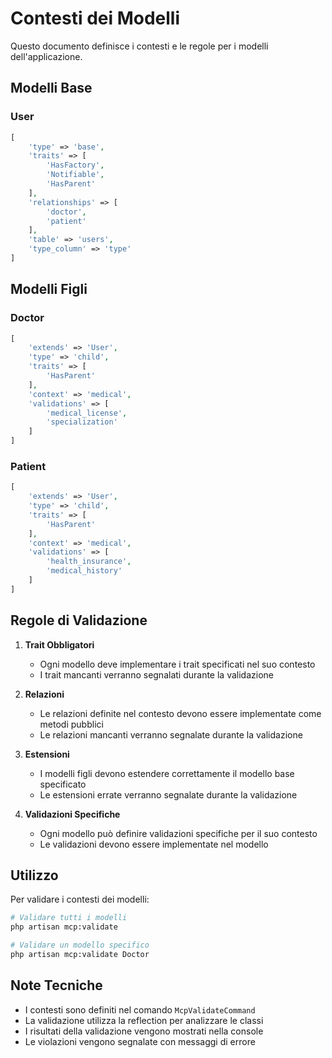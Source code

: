 # Contesti dei Modelli

Questo documento definisce i contesti e le regole per i modelli dell'applicazione.

## Modelli Base

### User
```php
[
    'type' => 'base',
    'traits' => [
        'HasFactory',
        'Notifiable',
        'HasParent'
    ],
    'relationships' => [
        'doctor',
        'patient'
    ],
    'table' => 'users',
    'type_column' => 'type'
]
```

## Modelli Figli

### Doctor
```php
[
    'extends' => 'User',
    'type' => 'child',
    'traits' => [
        'HasParent'
    ],
    'context' => 'medical',
    'validations' => [
        'medical_license',
        'specialization'
    ]
]
```

### Patient
```php
[
    'extends' => 'User',
    'type' => 'child',
    'traits' => [
        'HasParent'
    ],
    'context' => 'medical',
    'validations' => [
        'health_insurance',
        'medical_history'
    ]
]
```

## Regole di Validazione

1. **Trait Obbligatori**
   - Ogni modello deve implementare i trait specificati nel suo contesto
   - I trait mancanti verranno segnalati durante la validazione

2. **Relazioni**
   - Le relazioni definite nel contesto devono essere implementate come metodi pubblici
   - Le relazioni mancanti verranno segnalate durante la validazione

3. **Estensioni**
   - I modelli figli devono estendere correttamente il modello base specificato
   - Le estensioni errate verranno segnalate durante la validazione

4. **Validazioni Specifiche**
   - Ogni modello può definire validazioni specifiche per il suo contesto
   - Le validazioni devono essere implementate nel modello

## Utilizzo

Per validare i contesti dei modelli:

```bash
# Validare tutti i modelli
php artisan mcp:validate

# Validare un modello specifico
php artisan mcp:validate Doctor
```

## Note Tecniche

- I contesti sono definiti nel comando `McpValidateCommand`
- La validazione utilizza la reflection per analizzare le classi
- I risultati della validazione vengono mostrati nella console
- Le violazioni vengono segnalate con messaggi di errore 

